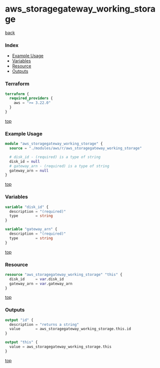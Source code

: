 # aws_storagegateway_working_storage

[back](../aws.md)

### Index

- [Example Usage](#example-usage)
- [Variables](#variables)
- [Resource](#resource)
- [Outputs](#outputs)

### Terraform

```terraform
terraform {
  required_providers {
    aws = ">= 3.22.0"
  }
}
```

[top](#index)

### Example Usage

```terraform
module "aws_storagegateway_working_storage" {
  source = "./modules/aws/r/aws_storagegateway_working_storage"

  # disk_id - (required) is a type of string
  disk_id = null
  # gateway_arn - (required) is a type of string
  gateway_arn = null
}
```

[top](#index)

### Variables

```terraform
variable "disk_id" {
  description = "(required)"
  type        = string
}

variable "gateway_arn" {
  description = "(required)"
  type        = string
}
```

[top](#index)

### Resource

```terraform
resource "aws_storagegateway_working_storage" "this" {
  disk_id     = var.disk_id
  gateway_arn = var.gateway_arn
}
```

[top](#index)

### Outputs

```terraform
output "id" {
  description = "returns a string"
  value       = aws_storagegateway_working_storage.this.id
}

output "this" {
  value = aws_storagegateway_working_storage.this
}
```

[top](#index)